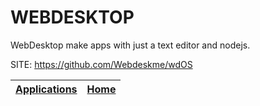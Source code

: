 # WEBDESKTOP
 
 WebDesktop make apps with just a text editor and nodejs.
 
 SITE: https://github.com/Webdeskme/wdOS

 | [Applications](https://portable-linux-apps.github.io/apps.html) | [Home](https://portable-linux-apps.github.io)
 | --- | --- |
